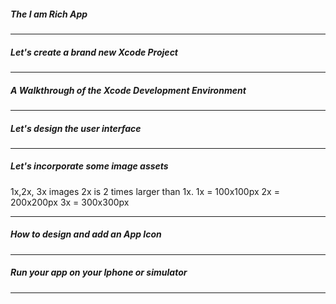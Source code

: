 <h5>The I am Rich App</h5>

---

<h5>Let's create a brand new Xcode Project</h5>

---

<h5>A Walkthrough of the Xcode Development Environment</h5>

---

<h5>Let's design the user interface</h5>

---

<h5>Let's incorporate some image assets</h5>

1x,2x, 3x images
2x is 2 times larger than 1x.
1x = 100x100px
2x = 200x200px
3x = 300x300px

---

<h5>How to design and add an App Icon</h5>

---

<h5>Run your app on your Iphone or simulator</h5>

---
